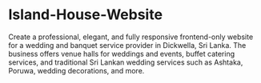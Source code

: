 # Island-House-Website
Create a professional, elegant, and fully responsive frontend-only website for a wedding and banquet service provider in Dickwella, Sri Lanka. The business offers venue halls for weddings and events, buffet catering services, and traditional Sri Lankan wedding services such as Ashtaka, Poruwa, wedding decorations, and more.
